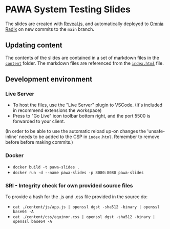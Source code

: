 # PAWA System Testing Slides

The slides are created with [Reveal.js](https://revealjs.com/), and automatically deployed to [Omnia Radix](https://pawa-slides.app.playground.radix.equinor.com/) on new commits to the `main` branch.

## Updating content

The contents of the slides are contained in a set of markdown files in the [`content`](content) folder. The markdown files are referenced from the [`index.html`](index.html) file.

## Development environment

### Live Server

- To host the files, use the "Live Server" plugin to VSCode. (It's included in recommend extensions the workspace)
- Press to "Go Live" icon toolbar bottom right, and the port 5500 is forwarded to your client.

(In order to be able to use the automatic reload up-on changes the 'unsafe-inline' needs to be added to the CSP in ``index.html``. Remember to remove before before making commits.)

### Docker

- `docker build -t pawa-slides .`
- `docker run -d --name pawa-slides -p 8080:8080 pawa-slides`

### SRI - Integrity check for own provided source files

To provide a hash for the .js and .css file provided in the source do:

- `cat ./content/js/app.js | openssl dgst -sha512 -binary | openssl base64 -A`
- `cat ./content/css/equinor.css | openssl dgst -sha512 -binary | openssl base64 -A`
